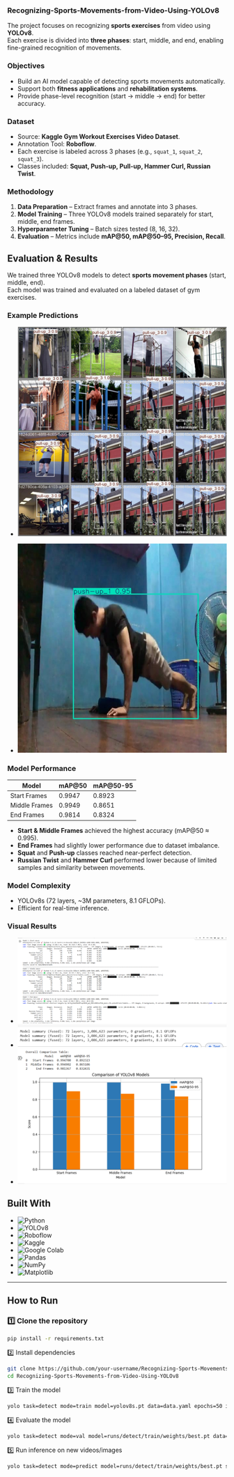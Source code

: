### Recognizing-Sports-Movements-from-Video-Using-YOLOv8
The project focuses on recognizing **sports exercises** from video using **YOLOv8**.  
Each exercise is divided into **three phases**: start, middle, and end, enabling fine-grained recognition of movements.  

###  Objectives  
- Build an AI model capable of detecting sports movements automatically.  
- Support both **fitness applications** and **rehabilitation systems**.  
- Provide phase-level recognition (start → middle → end) for better accuracy.  

###  Dataset  
- Source: **Kaggle Gym Workout Exercises Video Dataset**.  
- Annotation Tool: **Roboflow**.  
- Each exercise is labeled across 3 phases (e.g., `squat_1`, `squat_2`, `squat_3`).  
- Classes included: **Squat, Push-up, Pull-up, Hammer Curl, Russian Twist**.  

###  Methodology  
1. **Data Preparation** – Extract frames and annotate into 3 phases.  
2. **Model Training** – Three YOLOv8 models trained separately for start, middle, end frames.  
3. **Hyperparameter Tuning** – Batch sizes tested (8, 16, 32).  
4. **Evaluation** – Metrics include **mAP@50, mAP@50–95, Precision, Recall**.  

## Evaluation & Results  

We trained three YOLOv8 models to detect **sports movement phases** (start, middle, end).  
Each model was trained and evaluated on a labeled dataset of gym exercises.  

### Example Predictions  
- ![Push-up Prediction](pred.jpg)

- ![pull-up Prediction](pred1.jpg) 

###  Model Performance  
| Model          | mAP@50   | mAP@50-95 |
|----------------|----------|-----------|
| Start Frames   | 0.9947   | 0.8923    |
| Middle Frames  | 0.9949   | 0.8651    |
| End Frames     | 0.9814   | 0.8324    |

- **Start & Middle Frames** achieved the highest accuracy (mAP@50 ≈ 0.995).  
- **End Frames** had slightly lower performance due to dataset imbalance.  
- **Squat** and **Push-up** classes reached near-perfect detection.  
- **Russian Twist** and **Hammer Curl** performed lower because of limited samples and similarity between movements.  

###  Model Complexity  
- YOLOv8s (72 layers, ~3M parameters, 8.1 GFLOPs).  
- Efficient for real-time inference.  

###  Visual Results     
- ![mAP Comparison](Overall%20Comparsion/mAPs%20for%20all%20models.png)  
- ![All Models – mAP Scores](Overall%20Comparsion/FLOPs%20for%20all%20models.png)  
- ![FLOPs Analysis](Overall%20Comparsion/graph_for%20mAPs.png)

##  Built With  

- ![Python](https://img.shields.io/badge/Python-3776AB?style=for-the-badge&logo=python&logoColor=white)  
- ![YOLOv8](https://img.shields.io/badge/YOLOv8-00FFFF?style=for-the-badge&logo=github&logoColor=black)  
- ![Roboflow](https://img.shields.io/badge/Roboflow-FF6F00?style=for-the-badge&logo=roboflow&logoColor=white)  
- ![Kaggle](https://img.shields.io/badge/Kaggle-20BEFF?style=for-the-badge&logo=kaggle&logoColor=white)  
- ![Google Colab](https://img.shields.io/badge/Google%20Colab-F9AB00?style=for-the-badge&logo=googlecolab&logoColor=white)  
- ![Pandas](https://img.shields.io/badge/Pandas-150458?style=for-the-badge&logo=pandas&logoColor=white)  
- ![NumPy](https://img.shields.io/badge/Numpy-013243?style=for-the-badge&logo=numpy&logoColor=white)  
- ![Matplotlib](https://img.shields.io/badge/Matplotlib-3776AB?style=for-the-badge&logo=plotly&logoColor=white)  

---

##  How to Run  

### 1️⃣ Clone the repository  
```bash
pip install -r requirements.txt
```

2️⃣ Install dependencies 
```bash
git clone https://github.com/your-username/Recognizing-Sports-Movements-from-Video-Using-YOLOv8.git
cd Recognizing-Sports-Movements-from-Video-Using-YOLOv8 
```

3️⃣ Train the model
```bash
yolo task=detect mode=train model=yolov8s.pt data=data.yaml epochs=50 imgsz=640
```

4️⃣ Evaluate the model
```bash
yolo task=detect mode=val model=runs/detect/train/weights/best.pt data=data.yaml
```

5️⃣ Run inference on new videos/images
```bash
yolo task=detect mode=predict model=runs/detect/train/weights/best.pt source=path/to/video.mp4
```

 

